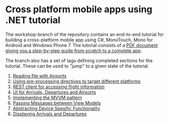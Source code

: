 # Cross platform mobile apps using .NET tutorial
The workshop-branch of the repository contains an end-to-end tutorial for 
building a cross-platform mobile app using C#, MonoTouch, Mono for Android 
and Windows Phone 7. The tutorial consists of a [PDF document giving you a 
step-by-step guide from scratch to a complete app](https://github.com/follesoe/FlightsNorway/raw/workshop/Docs/Workshop%20Material.pdf).

The branch also has a set of tags defining completed sections for the 
tutorial. These can be used to "jump" to a given state of the tutorial.

1. [Reading file with Airports](https://github.com/follesoe/FlightsNorway/zipball/read-airports) 
2. [Using pre-processing directives to target different platforms](https://github.com/follesoe/FlightsNorway/zipball/compilation-symbol)
3. [REST client for accessing flight information](https://github.com/follesoe/FlightsNorway/zipball/rest-client)
4. [UI for Arrivals, Departures and Airports](https://github.com/follesoe/FlightsNorway/zipball/ui-implementation)
5. [Implementing the MVVM pattern](https://github.com/follesoe/FlightsNorway/zipball/mvvm)
6. [Passing Messages between View Models](https://github.com/follesoe/FlightsNorway/zipball/messenger)
7. [Abstracting Device Spesific Functionality](https://github.com/follesoe/FlightsNorway/zipball/dispatcher)
8. [Displaying Arrivals and Departures](https://github.com/follesoe/FlightsNorway/zipball/arrivals-departures)
